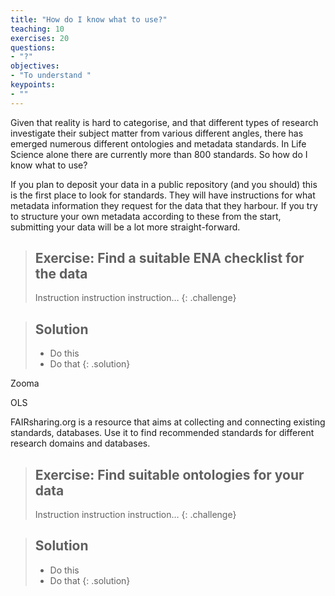 ```yaml
---
title: "How do I know what to use?"
teaching: 10
exercises: 20
questions:
- "?"
objectives:
- "To understand "
keypoints:
- ""
---
```


Given that reality is hard to categorise, and that different types of research investigate their subject matter from various different angles, there has emerged numerous different ontologies and metadata standards. In Life Science alone there are currently more than 800 standards. So how do I know what to use?

If you plan to deposit your data in a public repository (and you should) this is the first place to look for standards. They will have instructions for what metadata information they request for the data that they harbour. If you try to structure your own metadata according to these from the start, submitting your data will be a lot more straight-forward.


> ## Exercise: Find a suitable ENA checklist for the data
>
> Instruction instruction instruction…
{: .challenge}

> ## Solution
>
> * Do this
> * Do that
{: .solution}

Zooma

OLS

FAIRsharing.org is a resource that aims at collecting and connecting existing standards, databases. Use it to find recommended standards for different research domains and databases.


> ## Exercise: Find suitable ontologies for your data
>
> Instruction instruction instruction…
{: .challenge}

> ## Solution
>
> * Do this
> * Do that
{: .solution}
